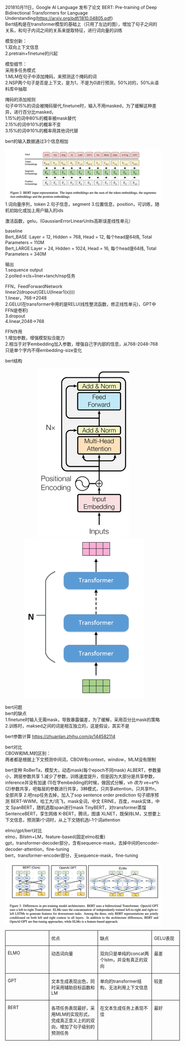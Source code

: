 201810月11日，Google AI Language 发布了论文 BERT: Pre-training of Deep Bidirectional Transformers for Language Understanding(https://arxiv.org/pdf/1810.04805.pdf)    
Bert结构是在transformer模型的基础上（只用了左边的图），增加了句子之间的关系，和句子内词之间的关系来提取特征，进行词向量的训练  

模型创新：  
1.双向上下文信息  
2.pretrain+finetune的兴起  

模型细节：  
采用多任务模式  
1.MLM在句子中添加掩码，来预测这个掩码的词  
2.NSP两个句子是否是上下文，是为1，不是为0进行预测，50%对的，50%从语料库中抽取  

掩码的添加规则  
句子中15%的词会被掩码替代,finetune时，输入不用masked，为了缓解这种差异，进行百分比masked，  
1.15%的词中80%的概率被mask替代  
2.15%的词中10%的概率不变  
3.15%的词中10%的概率用其他词代替   

bert的输入数据通过3个信息相加  
<div align="center"><img src="../assets/bert输入.png"></div>
1.词向量序列，token    
2.句子信息，segment     
3.位置信息，position，可训练，随机初始化或加上用户输入的ids     

激活函数，gelu，(GaussianErrorLinearUnits高斯误差线性单元）  

baseline  
Bert_BASE :Layer = 12, Hidden = 768,  Head = 12, 每个head是64纬, Total Parameters = 110M  
Bert_LARGE:Layer = 24, Hidden = 1024, Head = 16, 每个head是64纬, Total Parameters = 340M  

输出  
1.sequence output  
2.polled->cls+liner+tanch/nsp任务  

FFN，FeedForwardNetwork  
linear2(dropout(GELU(linear1(x))))  
1.linear，768->2048  
2.GELU(在transformer中用的是RELU(线性整流函数，修正线性单元)，GPT中FFN是卷积)  
3.dropout  
4.linear,2048->768  

FFN作用  
1.增加参数，增强模型拟合能力  
2.相当于对字embedding加入参数，增强自己字内部的信息，从768-2048-768只是单个字内不得embedding-size变化  

bert结构  
<div align="center"><img src="../assets/bert结构1_encoder.png"><img src="../assets/bert结构2.png"></div>
  
bert问题  
bert的缺点  
1.finetune时输入无需mask，导致暴露偏差，为了缓解，采用百分比mask的策略  
2.训练时，maksed之间的词是相互独立的，这是假设，其实不是  

bert参数计算
https://zhuanlan.zhihu.com/p/144582114
  
bert对比  
CBOW和MLM的区别：  
两者都是根据上下文预测中间词，CBOW有context，window，MLM没有限制

bert变种
RoBerTa，模型大，动态mask(每个epoch不同mask)
ALBERT，参数量小，跨层参数共享
1.减少了参数，训练速度提升，但是因为大部分是共享参数，inference并没有加速
(1)在字embedding的时候，做因式分解，v*h 改为 v*e+e*h
(2)参数共享，吧每层的参数进行共享，3种模式，只共享attention，只共享ffn，全部共享
2.吧nsp任务去掉，加入了sop sentence order prediction  句子顺序预测
BERT-WWM，哈工大/讯飞，mask全词，中文
ERINE，百度，mask实体，中文
SpanBERT，随机选取span进行mask
TinyBERT，对transformer蒸馏
SentenceBERT，孪生网络
K-BERT，腾讯，图谱
XLNET，既保持LM，又想要上下文信息，预测第i个词时，从上下文随机选i-1个词attention

elmo/gpt/bert对比  
elmo，Bilstm+LM，feature-based(固定elmo权重)  
gpt，transformer-decoder部分，含有sequence-mask，去掉中间的encoder-decoder-attention，fine-tuning   
bert，transformer-encoder部分，无sequence-mask，fine-tuning   
<div align="center"><img src="../assets/bert_gpt_elmo对比.png"></div>  

<div class="WordSection1" style="layout-grid:15.6pt">
<table class="MsoTableGrid" border="1" cellspacing="0" cellpadding="0" width="563" style="width:422.1pt;border-collapse:collapse;border:none;mso-border-alt:solid windowtext .5pt;
 mso-yfti-tbllook:1184;mso-padding-alt:0cm 5.4pt 0cm 5.4pt">
 <tbody><tr style="mso-yfti-irow:0;mso-yfti-firstrow:yes;height:20.8pt">
  <td width="141" valign="top" style="width:105.5pt;border:solid windowtext 1.0pt;
  mso-border-alt:solid windowtext .5pt;padding:0cm 5.4pt 0cm 5.4pt;height:20.8pt">
  <p class="MsoNormal"><span lang="EN-US"><o:p>&nbsp;</o:p></span></p>
  </td>
  <td width="161" valign="top" style="width:121.05pt;border:solid windowtext 1.0pt;
  border-left:none;mso-border-left-alt:solid windowtext .5pt;mso-border-alt:
  solid windowtext .5pt;padding:0cm 5.4pt 0cm 5.4pt;height:20.8pt">
  <p class="MsoNormal">优点</p>
  </td>
  <td width="180" valign="top" style="width:134.7pt;border:solid windowtext 1.0pt;
  border-left:none;mso-border-left-alt:solid windowtext .5pt;mso-border-alt:
  solid windowtext .5pt;padding:0cm 5.4pt 0cm 5.4pt;height:20.8pt">
  <p class="MsoNormal">缺点</p>
  </td>
  <td width="81" valign="top" style="width:60.85pt;border:solid windowtext 1.0pt;
  border-left:none;mso-border-left-alt:solid windowtext .5pt;mso-border-alt:
  solid windowtext .5pt;padding:0cm 5.4pt 0cm 5.4pt;height:20.8pt">
  <p class="MsoNormal"><span lang="EN-US">GELU</span>表现</p>
  </td>
 </tr>
 <tr style="mso-yfti-irow:1;height:42.35pt">
  <td width="141" valign="top" style="width:105.5pt;border:solid windowtext 1.0pt;
  border-top:none;mso-border-top-alt:solid windowtext .5pt;mso-border-alt:solid windowtext .5pt;
  padding:0cm 5.4pt 0cm 5.4pt;height:42.35pt">
  <p class="MsoNormal"><span lang="EN-US">ELMO</span></p>
  </td>
  <td width="161" valign="top" style="width:121.05pt;border-top:none;border-left:
  none;border-bottom:solid windowtext 1.0pt;border-right:solid windowtext 1.0pt;
  mso-border-top-alt:solid windowtext .5pt;mso-border-left-alt:solid windowtext .5pt;
  mso-border-alt:solid windowtext .5pt;padding:0cm 5.4pt 0cm 5.4pt;height:42.35pt">
  <p class="MsoNormal">动态词向量</p>
  </td>
  <td width="180" valign="top" style="width:134.7pt;border-top:none;border-left:
  none;border-bottom:solid windowtext 1.0pt;border-right:solid windowtext 1.0pt;
  mso-border-top-alt:solid windowtext .5pt;mso-border-left-alt:solid windowtext .5pt;
  mso-border-alt:solid windowtext .5pt;padding:0cm 5.4pt 0cm 5.4pt;height:42.35pt">
  <p class="MsoNormal">双向只是单纯的<span class="SpellE"><span lang="EN-US">concat</span></span>两个<span class="SpellE"><span lang="EN-US">lstm</span></span>，并没有真正的双向</p>
  </td>
  <td width="81" valign="top" style="width:60.85pt;border-top:none;border-left:
  none;border-bottom:solid windowtext 1.0pt;border-right:solid windowtext 1.0pt;
  mso-border-top-alt:solid windowtext .5pt;mso-border-left-alt:solid windowtext .5pt;
  mso-border-alt:solid windowtext .5pt;padding:0cm 5.4pt 0cm 5.4pt;height:42.35pt">
  <p class="MsoNormal">最差</p>
  </td>
 </tr>
 <tr style="mso-yfti-irow:2;height:41.55pt">
  <td width="141" valign="top" style="width:105.5pt;border:solid windowtext 1.0pt;
  border-top:none;mso-border-top-alt:solid windowtext .5pt;mso-border-alt:solid windowtext .5pt;
  padding:0cm 5.4pt 0cm 5.4pt;height:41.55pt">
  <p class="MsoNormal"><span lang="EN-US">GPT</span></p>
  </td>
  <td width="161" valign="top" style="width:121.05pt;border-top:none;border-left:
  none;border-bottom:solid windowtext 1.0pt;border-right:solid windowtext 1.0pt;
  mso-border-top-alt:solid windowtext .5pt;mso-border-left-alt:solid windowtext .5pt;
  mso-border-alt:solid windowtext .5pt;padding:0cm 5.4pt 0cm 5.4pt;height:41.55pt">
  <p class="MsoNormal">文本生成表现出色，同时采用辅助目标函数和<span lang="EN-US">LM</span></p>
  </td>
  <td width="180" valign="top" style="width:134.7pt;border-top:none;border-left:
  none;border-bottom:solid windowtext 1.0pt;border-right:solid windowtext 1.0pt;
  mso-border-top-alt:solid windowtext .5pt;mso-border-left-alt:solid windowtext .5pt;
  mso-border-alt:solid windowtext .5pt;padding:0cm 5.4pt 0cm 5.4pt;height:41.55pt">
  <p class="MsoNormal">单向的<span lang="EN-US">transformer</span>结构，无法利用上下文信息</p>
  </td>
  <td width="81" valign="top" style="width:60.85pt;border-top:none;border-left:
  none;border-bottom:solid windowtext 1.0pt;border-right:solid windowtext 1.0pt;
  mso-border-top-alt:solid windowtext .5pt;mso-border-left-alt:solid windowtext .5pt;
  mso-border-alt:solid windowtext .5pt;padding:0cm 5.4pt 0cm 5.4pt;height:41.55pt">
  <p class="MsoNormal">较差</p>
  </td>
 </tr>
 <tr style="mso-yfti-irow:3;mso-yfti-lastrow:yes;height:53.4pt">
  <td width="141" valign="top" style="width:105.5pt;border:solid windowtext 1.0pt;
  border-top:none;mso-border-top-alt:solid windowtext .5pt;mso-border-alt:solid windowtext .5pt;
  padding:0cm 5.4pt 0cm 5.4pt;height:53.4pt">
  <p class="MsoNormal"><span lang="EN-US">BERT</span></p>
  </td>
  <td width="161" valign="top" style="width:121.05pt;border-top:none;border-left:
  none;border-bottom:solid windowtext 1.0pt;border-right:solid windowtext 1.0pt;
  mso-border-top-alt:solid windowtext .5pt;mso-border-left-alt:solid windowtext .5pt;
  mso-border-alt:solid windowtext .5pt;padding:0cm 5.4pt 0cm 5.4pt;height:53.4pt">
  <p class="MsoNormal">各项任务表现最好，采用<span lang="EN-US">MLM</span>的实现形式，完成真正意义上的的双向，增加了句子级别的预测任务</p>
  </td>
  <td width="180" valign="top" style="width:134.7pt;border-top:none;border-left:
  none;border-bottom:solid windowtext 1.0pt;border-right:solid windowtext 1.0pt;
  mso-border-top-alt:solid windowtext .5pt;mso-border-left-alt:solid windowtext .5pt;
  mso-border-alt:solid windowtext .5pt;padding:0cm 5.4pt 0cm 5.4pt;height:53.4pt">
  <p class="MsoNormal">在文本生成任务上表现不佳</p>
  </td>
  <td width="81" valign="top" style="width:60.85pt;border-top:none;border-left:
  none;border-bottom:solid windowtext 1.0pt;border-right:solid windowtext 1.0pt;
  mso-border-top-alt:solid windowtext .5pt;mso-border-left-alt:solid windowtext .5pt;
  mso-border-alt:solid windowtext .5pt;padding:0cm 5.4pt 0cm 5.4pt;height:53.4pt">
  <p class="MsoNormal">最好</p>
  </td>
 </tr>
</tbody></table>
<p class="MsoNormal"><span lang="EN-US"><o:p>&nbsp;</o:p></span></p>
</div>